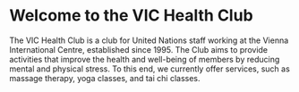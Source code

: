 # Welcome to the VIC Health Club

The VIC Health Club is a club for United Nations staff working at the Vienna International Centre, established since 1995. The Club aims to provide activities that improve the health and well-being of members by reducing mental and physical stress. To this end, we currently offer services, such as massage therapy, yoga classes, and tai chi classes.
